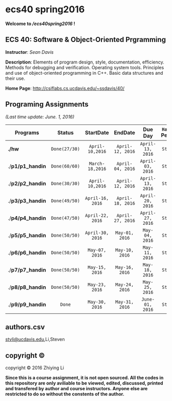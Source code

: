# ecs40 spring2016

**Welcome to */ecs40spring2016* !**

## ECS 40: Software & Object-Oriented Prgramming

**Instructor**: *Sean Davis*

**Description**: Elements of program design, style, documentation, efficiency. Methods for debugging and verification. Operating system tools. Principles and use of object-oriented programming in C++. Basic data structures and their use.

**Home Page**: http://csiflabs.cs.ucdavis.edu/~ssdavis/40/ 

## Programing Assignments

*(Last time update: June. 1, 2016)*

| Programs           |     **Status**     |  **StartDate**   |   **EndDate**    |   **Due Day**    | **`Handin` Person** |
| ------------------ | :----------------: | :--------------: | :--------------: | :--------------: | :-----------------: |
| **./hw**           | `Done(27/30)` | `April-10,2016`  | `April-12, 2016` | `April-13, 2016` |      `Steven`       |
| ./**p1/p1_handin** | `Done(60/60)` | `March-18,2016`  | `April-04, 2016` | `April-03, 2016` |      `Steven`       |
| ./**p2/p2_handin** | `Done(30/30)` | `April-10,2016`  | `April-12, 2016` | `April-13, 2016` |      `Steven`       |
| ./**p3/p3_handin** | `Done(49/50)` | `April-16, 2016` | `April-18, 2016` | `April-20, 2016` |      `Steven`       |
| ./**p4/p4_handin** | `Done(47/50)` | `April-22, 2016` | `April-27, 2016` | `April-27, 2016` |      `Steven`       |
| ./**p5/p5_handin** | `Done(50/50)` | `April-30, 2016` |  `May-01, 2016`  |  `May-04, 2016`  |      `Steven`       |
| ./**p6/p6_handin** | `Done(50/50)` |  `May-07, 2016`  |  `May-10, 2016`  |  `May-11, 2016`  |      `Steven`       |
| ./**p7/p7_handin** | `Done(50/50)` |  `May-15, 2016`  |  `May-16, 2016`  |  `May-18, 2016`  |      `Steven`       |
| ./**p8/p8_handin** | `Done(50/50)` |  `May-23, 2016`  |  `May-24, 2016`  |  `May-25, 2016`  |      `Steven`       |
| ./**p9/p9_handin** |     `Done`    |  `May-30, 2016`  |  `May-31, 2016`  | `June-01, 2016`  |      `Steven`       |

## authors.csv

stvli@ucdavis.edu,Li,Steven

## copyright © 

copyright © 2016 Zhiying Li

**Since this is a course assignment, it is not open sourced. All the codes in this repository are only aviliable to be viewed, edited, discussed, printed and transfered by author and course instructors. Anyone else are restricted to do so without the constents of the author.**
